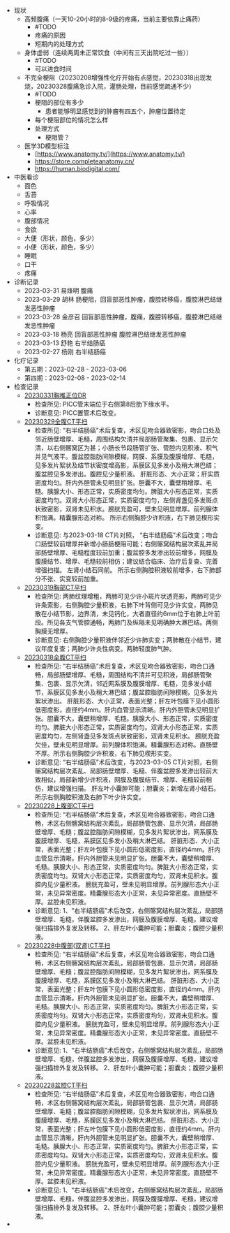 - 现状
	- 高频腹痛（一天10-20小时的8-9级的疼痛，当前主要依靠止痛药）
		- #TODO
		- 疼痛的原因
		- 短期内的处理方式
	- 身体虚弱（连续两周未正常饮食（中间有三天出院吃过一些））
		- #TODO
		- 可以进食时间
	- 不完全梗阻（20230208增强性化疗开始有点感觉，20230318出现发烧，20230328腹痛急诊入院，灌肠处理，目前感觉疏通不少）
		- #TODO
		- 梗阻的部位有多少
			- 患者能够明显感觉到的肿瘤有四五个，肿瘤位置待定
		- 每个梗阻部位的情况怎么样
		- 处理方式
			- 梗阻管？
	- 医学3D模型标注
		- [https://www.anatomy.tv/](https://www.anatomy.tv/)
		- https://store.completeanatomy.cn/
		- https://human.biodigital.com/
- 中医看诊
	- 面色
	- 舌苔
	- 呼吸情况
	- 心率
	- 腹部情况
	- 食欲
	- 大便（形状，颜色，多少）
	- 小便（形状，颜色，多少）
	- 睡眠
	- 口干
	- 疼痛
- 诊断记录
	- 2023-03-31 易烽明 腹痛
	- 2023-03-29 胡林 肠梗阻，回盲部恶性肿瘤，腹腔转移癌，腹腔淋巴结继发恶性肿瘤
	- 2023-03-28 金彦召 回盲部恶性肿瘤，腹痛，腹腔转移癌，腹腔淋巴结继发恶性肿瘤
	- 2023-03-18 杨亮 回盲部恶性肿瘤 腹腔淋巴结继发恶性肿瘤
	- 2023-03-13 舒艳 右半结肠癌
	- 2023-02-27 杨刚 右半结肠癌
- 化疗记录
	- 第五期：2023-02-28 - 2023-03-06
	- 第四期：2023-02-08 - 2023-02-14
- 检查记录
	- [20230331胸椎正位DR](https://webapp.jxndefy.cn/H5View/patient.html?accNum=ZH230331DX7049&token=MTY4MDM5MzUyMTk4NQjkldhccjkldhcc.ZGhjY2prbAjkldhccjkldhcc.47eaec4c90a251d186904c7d3e45feb4c8dbe9ab)
		- 检查所见: PICC管末端位于右侧第8后肋下缘水平。
		- 诊断意见: PICC置管术后改变。
	- [20230329全腹CT平扫](https://webapp.jxndefy.cn/H5View/patient.html?accNum=JI230329CT3002&token=MTY4MDM5MzkwOTY0MAjkldhccjkldhcc.ZGhjY2prbAjkldhccjkldhcc.c70d9f6674fbae0f9e28dd4f68d1d5ffa1ece4c8)
		- 检查所见: “右半结肠癌”术后复查，术区见吻合器致密影，吻合口处及邻近肠壁增厚、毛糙，周围结构欠清并局部肠管聚集、包裹、显示欠清，以右侧髂窝区为甚；小肠长节段肠管扩张、管腔内见积液、积气并见气液平。腹盆腔脂肪间隙模糊，网膜、系膜及腹膜增厚、毛糙，见多发片絮状及结节状密度增高影，系膜区见多发小及稍大淋巴结；腹盆腔见多发渗出。腹腔见少量积液。 肝脏形态、大小正常；肝实质密度均匀。肝内外胆管未见明显扩张。胆囊不大，囊壁稍增厚、毛糙。胰腺大小、形态正常，实质密度均匀。脾脏大小形态正常，实质密度均匀。双肾大小形态正常，实质密度均匀，左侧肾盏见多发斑点状致密影，双肾未见积水。膀胱充盈可，壁未见明显增厚。前列腺体积饱满。精囊腺形态对称。 所示右侧胸腔少许积液，右下肺见楔形实变。
		- 诊断意见: 与2023-03-18 CT片对照， “右半结肠癌”术后改变；吻合口肠壁较前增厚并新增小肠肠梗阻可能；右侧髂窝结构层次紊乱并局部肠壁增厚、毛糙程度较前加重；腹盆腔多发渗出较前增多，网膜及腹膜结节、增厚、毛糙较前相仿；建议结合临床、治疗后复查、完善增强扫描。 左肾小结石同前。 所示右侧胸腔积液较前增多，右下肺部分不张、实变较前加重。
	- [20230319胸部CT平扫](https://webapp.jxndefy.cn/H5View/patient.html?accNum=JI230319CT2015&token=MTY4MDM5NDIxMzc2NQjkldhccjkldhcc.ZGhjY2prbAjkldhccjkldhcc.c6b47f2a654e0497ffd90fa439b9dbb260387527)
		- 检查所见: 两肺纹理增粗，两肺可见少许小斑片状透亮影，两肺可见少许条索影，右侧胸腔少量积液，右肺下叶背侧可见少许实变，两肺见散在小结节影，边界清，未见钙化，大者直径约6mm位于右肺上叶前段。所见各支气管腔通畅，两肺门及纵隔未见明确肿大淋巴结。两侧胸膜无增厚。
		- 诊断意见: 右侧胸腔少量积液伴邻近少许肺实变；两肺散在小结节，建议年度复查；两肺少许炎性病变。两肺轻度肺气肿。
	- [20230318全腹CT平扫](https://webapp.jxndefy.cn/H5View/patient.html?accNum=JI230318CT2076&token=MTY4MDM5NDA4OTI2Ngjkldhccjkldhcc.ZGhjY2prbAjkldhccjkldhcc.3cde78726bff0fbc9e01394ab5f003479ac6d29c4)
		- 检查所见: “右半结肠癌”术后复查，术区见吻合器致密影，吻合口通畅，局部肠壁增厚、毛糙，周围结构不清并可见积液，局部肠管聚集、包裹、显示欠清，邻近网系膜及腹膜增厚、毛糙，见多发小结节，系膜区见多发小及稍大淋巴结；腹盆腔脂肪间隙模糊，见多发片絮状渗出。 肝脏形态、大小正常，表面光整；肝左叶包膜下见小圆形低密度影，直径约4mm。肝内血管显示清晰。肝内外胆管未见明显扩张。胆囊不大，囊壁稍增厚、毛糙。胰腺大小、形态正常，实质密度均匀。脾脏大小形态正常，实质密度均匀。双肾大小形态正常，实质密度均匀，左侧肾盏见多发斑点状致密影，双肾未见积水。 膀胱充盈欠佳，壁未见明显增厚。前列腺体积饱满。精囊腺形态对称。直肠壁不厚。所示右侧胸腔少许积液，右下肺见楔形实变。
		- 诊断意见: “右半结肠癌”术后改变，与2023-03-05 CT片对照，右侧髂窝结构层次紊乱、局部肠壁增厚、毛糙、伴腹盆腔多发渗出较前大致相似，局部新增少许积液，网膜及腹膜结节、增厚、毛糙较前相仿，建议增强扫描。 肝左叶小囊肿可能；胆囊炎；新增左肾小结石。 所示右侧胸腔积液及右肺下叶少许实变。
	- [20230228上腹部CT平扫](https://webapp.jxndefy.cn/H5View/patient.html?accNum=ZH230227CT1150&token=MTY4MDM5NDM3MTAxMwjkldhccjkldhcc.ZGhjY2prbAjkldhccjkldhcc.efcfbf3ffae01acf440135cd4e7fc9aa674f682da)
		- 检查所见: “右半结肠癌”术后复查，术区见吻合器致密影，吻合口通畅，术区右侧髂窝结构层次紊乱，局部肠管包裹、显示欠清，局部肠壁增厚、毛糙；腹盆腔脂肪间隙模糊，见多发片絮状渗出，网系膜及腹膜增厚、毛糙，系膜区见多发小及稍大淋巴结。 肝脏形态、大小正常，表面光整；肝左叶包膜下见小圆形低密度影，直径约4mm。肝内血管显示清晰。肝内外胆管未见明显扩张。胆囊不大，囊壁稍增厚、毛糙。胰腺大小、形态正常，实质密度均匀。脾脏大小形态正常，实质密度均匀。双肾大小形态正常，实质密度均匀，双肾未见积水。腹腔内见少量积液。 膀胱充盈可，壁未见明显增厚。前列腺形态大小正常，未见异常密度。精囊腺形态大小正常，未见异常密度。直肠壁不厚。盆腔未见积液。
		- 诊断意见: 1、“右半结肠癌”术后改变，右侧髂窝结构层次紊乱，局部肠壁增厚、毛糙，伴腹盆腔多发渗出，网膜及腹膜增厚、毛糙，建议增强扫描排外复发及转移。 2、肝左叶小囊肿可能；胆囊炎；腹腔少量积液。
	- [20230228中腹部(双肾)CT平扫](https://webapp.jxndefy.cn/H5View/patient.html?accNum=ZH230227CT1150&token=MTY4MDM5NDQzNTgwNAjkldhccjkldhcc.ZGhjY2prbAjkldhccjkldhcc.27ed91b3c664f4b3a7ac7bce48858264fb8c9cbb)
		- 检查所见: “右半结肠癌”术后复查，术区见吻合器致密影，吻合口通畅，术区右侧髂窝结构层次紊乱，局部肠管包裹、显示欠清，局部肠壁增厚、毛糙；腹盆腔脂肪间隙模糊，见多发片絮状渗出，网系膜及腹膜增厚、毛糙，系膜区见多发小及稍大淋巴结。 肝脏形态、大小正常，表面光整；肝左叶包膜下见小圆形低密度影，直径约4mm。肝内血管显示清晰。肝内外胆管未见明显扩张。胆囊不大，囊壁稍增厚、毛糙。胰腺大小、形态正常，实质密度均匀。脾脏大小形态正常，实质密度均匀。双肾大小形态正常，实质密度均匀，双肾未见积水。腹腔内见少量积液。 膀胱充盈可，壁未见明显增厚。前列腺形态大小正常，未见异常密度。精囊腺形态大小正常，未见异常密度。直肠壁不厚。盆腔未见积液。
		- 诊断意见: 1、“右半结肠癌”术后改变，右侧髂窝结构层次紊乱，局部肠壁增厚、毛糙，伴腹盆腔多发渗出，网膜及腹膜增厚、毛糙，建议增强扫描排外复发及转移。 2、肝左叶小囊肿可能；胆囊炎；腹腔少量积液。
	- [20230228盆腔CT平扫](https://webapp.jxndefy.cn/H5View/patient.html?accNum=ZH230227CT1150&token=MTY4MDM5NDUwNjkyNAjkldhccjkldhcc.ZGhjY2prbAjkldhccjkldhcc.6566e22e272bf55fc25c82c3aa84e5f23f5a5389)
		- 检查所见: “右半结肠癌”术后复查，术区见吻合器致密影，吻合口通畅，术区右侧髂窝结构层次紊乱，局部肠管包裹、显示欠清，局部肠壁增厚、毛糙；腹盆腔脂肪间隙模糊，见多发片絮状渗出，网系膜及腹膜增厚、毛糙，系膜区见多发小及稍大淋巴结。 肝脏形态、大小正常，表面光整；肝左叶包膜下见小圆形低密度影，直径约4mm。肝内血管显示清晰。肝内外胆管未见明显扩张。胆囊不大，囊壁稍增厚、毛糙。胰腺大小、形态正常，实质密度均匀。脾脏大小形态正常，实质密度均匀。双肾大小形态正常，实质密度均匀，双肾未见积水。腹腔内见少量积液。 膀胱充盈可，壁未见明显增厚。前列腺形态大小正常，未见异常密度。精囊腺形态大小正常，未见异常密度。直肠壁不厚。盆腔未见积液。
		- 诊断意见: 1、“右半结肠癌”术后改变，右侧髂窝结构层次紊乱，局部肠壁增厚、毛糙，伴腹盆腔多发渗出，网膜及腹膜增厚、毛糙，建议增强扫描排外复发及转移。 2、肝左叶小囊肿可能；胆囊炎；腹腔少量积液。
-